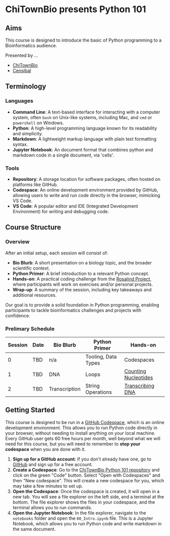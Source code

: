 # ChiTownBio presents Python 101

## Aims

This course is designed to introduce the basic of Python programming to a
Bioinformatics audience.

Presented by ...

- [ChiTownBio](https://chitownbio.org/)
- [Censibal](https://censibal.com/)

## Terminology

### Languages

- **Command Line**: A text-based interface for interacting with a computer
  system, often `bash` on Unix-like systems, including Mac, and `cmd` or
  `powershell` on Windows.
- **Python**: A high-level programming language known for its readability and
  simplicity.
- **Markdown**: A lightweight markup language with plain text formatting
  syntax.
- **Jupyter Notebook**: An document format that combines python and markdown
  code in a single document, via 'cells'.

### Tools

- **Repository**: A storage location for software packages, often hosted on
  platforms like GitHub.
- **Codespace**: An online development environment provided by GitHub, allowing
  users to write and run code directly in the browser, mimicking VS Code.
- **VS Code**: A popular editor and IDE (Integrated Development Environment)
  for writing and debugging code.

## Course Structure

### Overview

After an initial setup, each session will consist of:

- **Bio Blurb**: A short presentation on a biology topic, and the broader
  scientific context.
- **Python Primer**: A brief introduction to a relevant Python concept.
- **Hands-on**: A practical coding challenge from the
  [Rosalind Project](https://rosalind.info/), where participants will work on
  exercises and/or personal projects.
- **Wrap-up**: A summary of the session, including key takeaways and
  additional resources.

Our goal is to provide a solid foundation in Python programming, enabling
participants to tackle bioinformatics challenges and projects with confidence.

### Prelimary Schedule

| Session | Date | Bio Blurb     | Python Primer       | Hands-on                                                    |
| ------- | ---- | ------------- | ------------------- | ----------------------------------------------------------- |
| 0       | TBD  | n/a           | Tooling, Data Types | Codespaces                                                  |
| 1       | TBD  | DNA           | Loops               | [Counting Nucleotides](https://rosalind.info/problems/dna/) |
| 2       | TBD  | Transcription | String Operations   | [Transcribing DNA](https://rosalind.info/problems/rna/)     |

## Getting Started

This course is designed to be run in a [GitHub
Codespace](https://github.com/features/codespaces), which is an online
development environment. This allows you to run Python code directly in your
browser, without needing to install anything on your local machine. Every
GitHub user gets 60 free hours per month, well beyond what we will need for
this course, but you will need to remember to **stop your codespace** when you
are done with it.

1. **Sign up for a GitHub account**: If you don't already have one, go to
   [GitHub](github.com) and sign up for a free account.
1. **Create a Codespace**: Go to the
   [ChiTownBio Python 101 repository](https://github.com/CBroz1/ChiTownBio_Python101)
   and click on the green "Code" button. Select "Open with Codespaces" and then
   "New codespace". This will create a new codespace for you, which may take a
   few minutes to set up.
1. **Open the Codespace**: Once the codespace is created, it will open in a new
   tab. You will see a file explorer on the left side, and a terminal at the
   bottom. The file explorer shows the files in your codespace, and the
   terminal allows you to run commands.
1. **Open the Jupyter Notebook**: In the file explorer, navigate to the
   `notebooks` folder and open the `00_Intro.ipynb` file. This is a Jupyter
   Notebook, which allows you to run Python code and write markdown in the same
   document.
